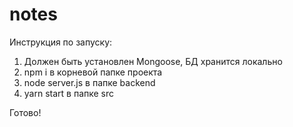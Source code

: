 # notes

Инструкция по запуску:
1.  Должен быть установлен Mongoosе, БД хранится локально
2. npm i в корневой папке проекта
3. node server.js в папке backend
4. yarn start в папке src

Готово!
